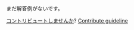 
まだ解答例がないです。

[コントリビュートしませんか](https://github.com/BFEdev/BFE.dev-solutions/blob/main/react/useswr-ii---deduplication_ja.md)?  [Contribute guideline](https://github.com/BFEdev/BFE.dev-solutions#how-to-contribute)
